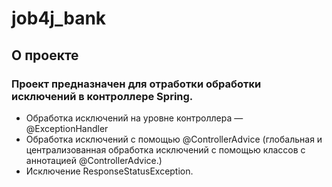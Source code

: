# job4j_bank

## О проекте

### Проект предназначен для отработки обработки исключений в контроллере Spring.

 - Обработка исключений на уровне контроллера — @ExceptionHandler
 - Обработка исключений с помощью @ControllerAdvice (глобальная и централизованная обработка исключений с помощью классов с аннотацией @ControllerAdvice.)
 - Исключение ResponseStatusException.



                                                                            
                                             